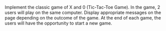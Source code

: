 Implement the classic game of X and 0 (Tic-Tac-Toe Game). In the game, 2 users will play on the same computer.
Display appropriate messages on the page depending on the outcome of the game.
At the end of each game, the users will have the opportunity to start a new game.
